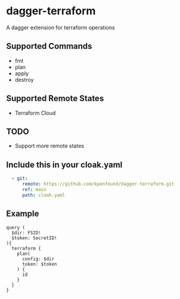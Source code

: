# dagger-terraform
A dagger extension for terraform operations

## Supported Commands
- fmt
- plan
- apply
- destroy

## Supported Remote States
- Terraform Cloud

## TODO
- Support more remote states

## Include this in your cloak.yaml
```yaml
  - git:
      remote: https://github.com/kpenfound/dagger-terraform.git
      ref: main
      path: cloak.yaml
```

## Example
```gql
query (
  $dir: FSID!
  $token: SecretID!
){
  terraform {
    plan(
      config: $dir
      token: $token
    ) {
      id
    }
  }
}
```


